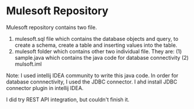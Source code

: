 # Mulesoft Repository

Mulesoft repository contains two file.
1. mulesoft.sql file which contains the database objects and query, to create a schema, create a table and inserting values into the table.
2. mulesoft folder which contains other two individual file.
They are:
       (1)  sample.java which contains the java code for database connectivity
       (2)  mulsoft.iml

Note: I used intellij IDEA community to write this java code. In order for database connnectivity, I used the JDBC connector. I ahd install JDBC connector plugin in intellij IDEA.

I did try REST API integration, but couldn't finish it.
